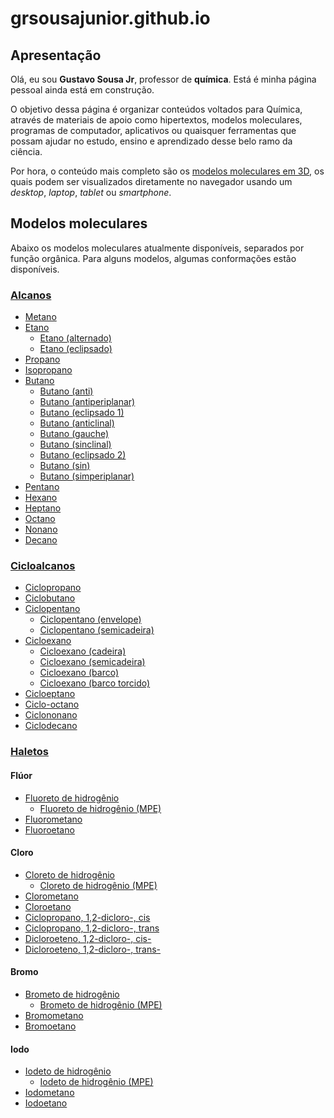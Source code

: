 # grsousajunior.github.io

## Apresentação

Olá, eu sou **Gustavo Sousa Jr**, professor de **química**. Está é minha página pessoal ainda está em construção.

O objetivo dessa página é organizar conteúdos voltados para Química,
através de materiais de apoio como hipertextos, modelos moleculares,
programas de computador, aplicativos ou quaisquer ferramentas que possam ajudar no estudo,
ensino e aprendizado desse belo ramo da ciência.

Por hora, o conteúdo mais completo são os [modelos moleculares em 3D](https://grsousajunior.github.io/modelos), os quais podem ser visualizados diretamente no navegador usando um *desktop*, *laptop*, *tablet* ou *smartphone*.

## Modelos moleculares

Abaixo os modelos moleculares atualmente disponíveis, separados por função orgânica.
Para alguns modelos, algumas conformações estão disponíveis.

### [Alcanos][alcanos]

- [Metano](https://grsousajunior.github.io/metano)
- [Etano](https://grsousajunior.github.io/etano)
  - [Etano (alternado)](https://grsousajunior.github.io/etano-alternado)
  - [Etano (eclipsado)](https://grsousajunior.github.io/etano-eclipsado)
- [Propano](https://grsousajunior.github.io/propano)
- [Isopropano](https://grsousajunior.github.io/isopropano)
- [Butano](https://grsousajunior.github.io/butano)
  - [Butano (anti)](https://grsousajunior.github.io/butano-anti)
  - [Butano (antiperiplanar)](https://grsousajunior.github.io/butano-antiperiplanar)
  - [Butano (eclipsado 1)](https://grsousajunior.github.io/butano-eclipsado-1)
  - [Butano (anticlinal)](https://grsousajunior.github.io/butano-anticlinal)
  - [Butano (gauche)](https://grsousajunior.github.io/butano-gauche)
  - [Butano (sinclinal)](https://grsousajunior.github.io/butano-sinclinal)
  - [Butano (eclipsado 2)](https://grsousajunior.github.io/butano-eclipsado-2)
  - [Butano (sin)](https://grsousajunior.github.io/butano-sin)
  - [Butano (simperiplanar)](https://grsousajunior.github.io/butano-sinperiplanar)
- [Pentano](https://grsousajunior.github.io/pentano)
- [Hexano](https://grsousajunior.github.io/hexano)
- [Heptano](https://grsousajunior.github.io/heptano)
- [Octano](https://grsousajunior.github.io/octano)
- [Nonano](https://grsousajunior.github.io/nonano)
- [Decano](https://grsousajunior.github.io/decano)

### [Cicloalcanos][cicloalcanos]

- [Ciclopropano](https://grsousajunior.github.io/ciclopropano)
- [Ciclobutano](https://grsousajunior.github.io/ciclobutano)
- [Ciclopentano](https://grsousajunior.github.io/ciclopentano)
  - [Ciclopentano (envelope)](https://grsousajunior.github.io/ciclopentano-envelope)
  - [Ciclopentano (semicadeira)](https://grsousajunior.github.io/ciclopentano-semicadeira)
- [Cicloexano](https://grsousajunior.github.io/cicloexano)
  - [Cicloexano (cadeira)](https://grsousajunior.github.io/cicloexano-cadeira)
  - [Cicloexano (semicadeira)](https://grsousajunior.github.io/cicloexano-semicadeira)
  - [Cicloexano (barco)](https://grsousajunior.github.io/cicloexano-barco)
  - [Cicloexano (barco torcido)](https://grsousajunior.github.io/cicloexano-barco-torcido)
- [Cicloeptano](https://grsousajunior.github.io/cicloeptano)
- [Ciclo-octano](https://grsousajunior.github.io/ciclo-octano)
- [Ciclononano](https://grsousajunior.github.io/ciclononano)
- [Ciclodecano](https://grsousajunior.github.io/ciclodecano)

### [Haletos][haletos]

#### Flúor

- [Fluoreto de hidrogênio](htts://grsousajunior.github.io/hf)
  - [Fluoreto de hidrogênio (MPE)](htts://grsousajunior.github.io/hf-mpe)
- [Fluorometano](https://grsousajunior.github.io/fluorometano)
- [Fluoroetano](https://grsousajunior.github.io/fluoroetano)

#### Cloro

- [Cloreto de hidrogênio](htts://grsousajunior.github.io/hcl)
  - [Cloreto de hidrogênio (MPE)](htts://grsousajunior.github.io/hcl-mpe)
- [Clorometano](https://grsousajunior.github.io/clorometano)
- [Cloroetano](https://grsousajunior.github.io/cloroetano)
- [Ciclopropano, 1,2-dicloro-, cis](https://grsousajunior.github.io/cis-1-2-diclorociclopropano)
- [Ciclopropano, 1,2-dicloro-, trans](https://grsousajunior.github.io/trans-1-2-diclorociclopropano)
- [Dicloroeteno, 1,2-dicloro-, cis-](http://grsousajunior.github.io/cis-1-2-dicloroeteno)
- [Dicloroeteno, 1,2-dicloro-, trans-](http://grsousajunior.github.io/trans-1-2-dicloroeteno)

#### Bromo

- [Brometo de hidrogênio](htts://grsousajunior.github.io/hbr)
  - [Brometo de hidrogênio (MPE)](htts://grsousajunior.github.io/hbr-mpe)
- [Bromometano](https://grsousajunior.github.io/bromometano)
- [Bromoetano](https://grsousajunior.github.io/bromoetano)

#### Iodo

- [Iodeto de hidrogênio](htts://grsousajunior.github.io/hi)
  - [Iodeto de hidrogênio (MPE)](htts://grsousajunior.github.io/hi-mpe)
- [Iodometano](https://grsousajunior.github.io/iodometano)
- [Iodoetano](https://grsousajunior.github.io/iodoetano)

[inicio]: https://grsousajunior.github.io
[modelos]: https://grsousajunior.github.io/modelos
[alcanos]: https://grsousajunior.github.io/modelos/hidrocarbonetos/alcanos
[cicloalcanos]: https://grsousajunior.github.io/modelos/hidrocarbonetos/cicloalcanos
[haletos]: https://grsousajunior.github.io/modelos/haletos
